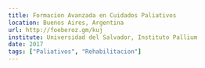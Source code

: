 ```yaml
---
title: Formacion Avanzada en Cuidados Paliativos
location: Buenos Aires, Argentina
url: http://foeberoz.gm/kuj
institute: Universidad del Salvador, Instituto Pallium
date: 2017
tags: ["Paliativos", "Rehabilitacion"]
---
```

